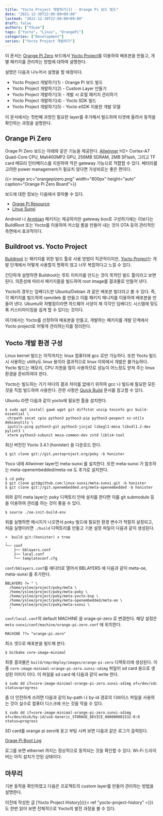 ```yaml
---
title: "Yocto Project 개발하기(1) - Orange Pi 보드 빌드"
date: "2021-12-30T22:00:00+09:00"
lastmod: "2021-12-30T22:00:00+09:00"
draft: false
authors: ["YSLee"]
tags: ["Yocto", "Linux", "OrangePi"]
categories: ["Development"]
series: ["Yocto Project 개발하기"]
---
```


이 문서는 [Orange Pi Zero](http://www.orangepi.org/orangepizero/) 보드에서 [Yocto Project](https://www.yoctoproject.org/)를 이용하여 배포본을 만들고, 개별 패키지를 관리하는 방법에 대하여 설명한다.

설명은 다음과 나누어서 설명을 할 에정이다.

- Yocto Project 개발하기(1) - Orange Pi 보드 빌드
- Yocto Project 개발하기(2) - Custom Layer 만들기
- Yocto Project 개발하기(3) - 개발 시 로컬 패키지 관리하기
- Yocto Project 개발하기(4) - Yocto SDK 빌드
- Yocto Project 개발하기(5) - Yocto eSDK 이용한 개발 모델

이 문서에서는 첫번째 과정인 필요한 layer를 추가해서 빌드하여 타겟에 올려서 동작을 확인하는 과정을 설명한다.


## Orange Pi Zero

Orage Pi Zero 보드는 아래와 같은 기능을 제공한다. [Allwinner](https://www.allwinnertech.com/) H2+ Cortex-A7 Quad-Core CPU, Mali400MP2 GPU, 256MB SDRAM, 2MB SFlash, 그리고 TF card 메모리 인터페이스를 지원하여 작은 gateway 기능으로 적합할 수 있다. 배터리를 고려한 power management가 필요치 않다면 가성비로는 좋은 편이다.

{{< image src="orangepizero.png" width="600px" height="auto" caption="Orange Pi Zero Board">}}

보드에 대한 정보는 다음에서 찾아볼 수 있다.

- [Orage Pi Resource](http://www.orangepi.org/downloadresources/)
- [Linux Sunxi](https://linux-sunxi.org/H3#Variants)

Android 나 [Armbian](https://www.armbian.com/) 패키지는 제공하지만 gateway box로 구성하기에는 이보다는 BuildRoot 또는 Yocto를 이용하여 커스텀 롬을 만들어 내는 것이 OTA 등의 관리적인 측면에서 효과적이다.

## Buildroot vs. Yocto Project

[Buildroot](https://buildroot.org/) 는 패키지를 위한 빌드 툴로 사용 방법이 직관적이지만, [Yocto Project](https://www.yoctoproject.org/)는 개발 단계에서 어떻게 사용할지 명확치 않고 너무 복잡하다고 느낄 수 있다.

간단하게 설명하면 Buildroot는 루트 이미지를 만드는 것이 목적인 빌드 툴이라고 보면 된다. 의존성에 따라서 패키지들을 빌드하여 root image를 결과물로 만들어 낸다.

Yocto의 경우는 임베디드판 Ubuntu/Debian 과 같은 배포본 빌더라고 볼 수 있다. 즉, 각 패키지를 빌드하여 rpm/deb 를 만들고 이를 패키지 매니저를 이용하여 배포본을 만들어 낸다.
Ubuntu와 차별점이라면 하드웨어 사양이 제 각각인 임베디드 시스템에 맞도록 커스터마이징을 쉽게 할 수 있다는 것이다.

여기에서는 Yocto를 선정하여 배포본을 만들고, 개발하는 패키지를 개발 단계에서 Yocto project로 어떻게 관리하는지를 정리한다.

## Yocto 개발 환경 구성

Linux kernel 빌드는 아직까지는 linux 컴퓨터에 gcc 로만 가능하다. 또한 Yocto 빌드 시 사용하는 utility도 linux 용이라 결과적으로 linux 이외에서 개발은 불가능하다.
Yocto 빌드는 메모리, CPU 자원을 많이 사용하므로 성능이 어느정도 받쳐 주는 linux 환경을 준비하여야 한다.

Yocto는 빌드하는 기기 마다의 결과 차이를 없애기 위하여 gcc 나 빌드에 필요한 모든 것을 직접 빌드하여 사용한다. 관련 사항은 [Quick Build](https://docs.yoctoproject.org/brief-yoctoprojectqs/index.html#compatible-linux-distribution) 문서를 참고할 수 있다.

Ubuntu 라면 다음과 같이 yocto에 필요한 툴을 설치한다.

```shell
$ sudo apt install gawk wget git diffstat unzip texinfo gcc build-essential \
 chrpath socat cpio python3 python3-pip python3-pexpect xz-utils debianutils \
 iputils-ping python3-git python3-jinja2 libegl1-mesa libsdl1.2-dev pylint3 \
 xterm python3-subunit mesa-common-dev zstd liblz4-tool
```

최신 버전인 Yocto 3.4.1 (honister) 을 다운로드 한다.

```shell
$ git clone git://git.yoctoproject.org/poky -b honister
```

Yoco 내에 Allwinner layer인 meta-sunxi 를 설치한다. 또한 meta-sunxi 가 참조하는 meta-openembedded/meta-oe 도 추가로 설치한다.

```shell
$ cd poky 
$ git clone git@github.com:linux-sunxi/meta-sunxi.git -b honister
$ git clone git://git.openembedded.org/meta-openembedded -b honister
```

위와 같이 meta layer는 poky 디렉토리 안에 설치를 한다면 이를 git submodule 등을 이용하여 관리를 하는 것이 좋을 수 있다.


```shell
$ source ./oe-init-build-env
```

위를 실행하면 메시지가 나오면서 poky 빌드에 필요한 환경 변수가 적절히 설정되고, 처음 실행이라면 `./build` 디렉토리를 만들고 기본 설정 파일이 다음과 같이 생성된다.

```shell
➜  build git:(honister) ✗ tree
.
└── conf
    ├── bblayers.conf
    ├── local.conf
    └── templateconf.cfg
```

`conf/bblayers.conf`를 에디터로 열어서 BBLAYERS 에 다음과 같이 meta-oe, meta-sunxi 를 추가한다.

```
BBLAYERS ?= " \
  /home/yslee/project/poky/meta \
  /home/yslee/project/poky/meta-poky \
  /home/yslee/project/poky/meta-yocto-bsp \
  /home/yslee/project/poky/meta-openembedded/meta-oe \
  /home/yslee/project/poky/meta-sunxi \
  "
```

`conf/local.conf`의 default MACHINE 을 orage-pi-zero 로 변경한다. 해당 설정은 `meta-sunxi/conf/machine/orange-pi-zero.conf` 에 위치한다.

```
MACHINE ??= "orange-pi-zero"
```

최소 셋으로 배포본을 빌드해 본다.

```shell
$ bitbake core-image-minimal
```

최종 결과물은 `build/tmp/deploy/images/orange-pi-zero` 디렉토리에 생성된다. 이 중 `core-image-minimal-orange-pi-zero.sunxi-sdimg` 파일이 sd card 용으로 생성된 이미지 이다.
이 파일을 sd card 에 다음과 같이 write 한다.

```shell
$ sudo dd if=core-image-minimal-orange-pi-zero.sunxi-sdimg of=/dev/sdc status=progress
```

좀 더 안전하게 쓰려면 다음과 같이 by-path 나 by-id 경로의 디바이스 파일을 사용하는 것이 실수로 컴퓨터 디스크에 쓰는 것을 막을 수 있다.

```shell
$ sudo dd if=core-image-minimal-orange-pi-zero.sunxi-sdimg of=/dev/disk/by-id/usb-Generic_STORAGE_DEVICE_000000001532-0:0 status=progress
```

SD card를 orange pi zero에 꽂고 부팅 시켜 보면 다음과 같은 로그가 출력된다.

[Orage Pi Boot Log](orange-pi-boot.log)

로그를 보면 ethernet 까지는 정상적으로 동작되는 것을 확인할 수 있다.
Wi-Fi 드라이버는 아직 설치가 안된 상태이다.

## 마무리

기본 동작을 확인하였고 다음은 프로젝트의 custom layer를 만들어 관리하는 방법을 설명한다.

이전에 작성한  글 [Yocto Project History]({{< ref "yocto-project-history" >}}) 도 한번 읽어 보면 전체적으로 Yocto의 발전 과정을 볼 수 있다.
